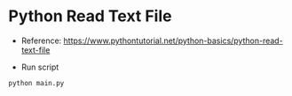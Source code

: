 # Python Read Text File

- Reference: https://www.pythontutorial.net/python-basics/python-read-text-file

- Run script

```bash
python main.py
```
